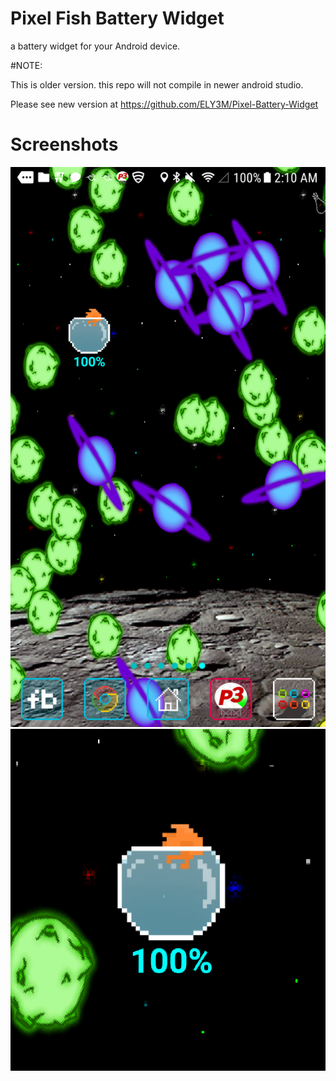 Pixel Fish Battery Widget
======================

a battery widget for your Android device.

#NOTE:  

This is older version. this repo will not compile in newer android studio.     

Please see new version at https://github.com/ELY3M/Pixel-Battery-Widget


Screenshots
======================

![screenshot1](https://github.com/ELY3M/pixel-fish-battery-widget/blob/master/images/screenshot1.png)
![screenshot2](https://github.com/ELY3M/pixel-fish-battery-widget/blob/master/images/screenshot2.png)
